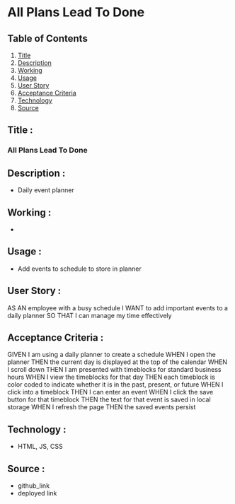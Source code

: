 # All Plans Lead To Done

## Table of Contents
1. [Title](#title)
2. [Description](#description)
3. [Working](#working)
4. [Usage](#usage)
5. [User Story](#user-story)
6. [Acceptance Criteria](#acceptance-criteria)
7. [Technology](#technology)
8. [Source](#source)

## Title :
### All Plans Lead To Done


## Description :
* Daily event planner

## Working :
- 


## Usage :
- Add events to schedule to store in planner

## User Story :
AS AN employee with a busy schedule
I WANT to add important events to a daily planner
SO THAT I can manage my time effectively

## Acceptance Criteria :
GIVEN I am using a daily planner to create a schedule
WHEN I open the planner
THEN the current day is displayed at the top of the calendar
WHEN I scroll down
THEN I am presented with timeblocks for standard business hours
WHEN I view the timeblocks for that day
THEN each timeblock is color coded to indicate whether it is in the past, present, or future
WHEN I click into a timeblock
THEN I can enter an event
WHEN I click the save button for that timeblock
THEN the text for that event is saved in local storage
WHEN I refresh the page
THEN the saved events persist

## Technology :
- HTML, JS, CSS

## Source :
- github_link
- deployed link